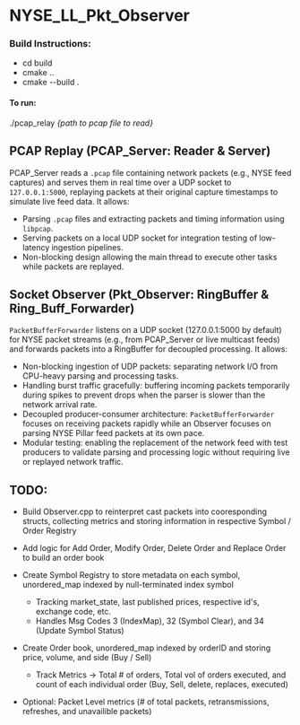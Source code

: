 # NYSE_LL_Pkt_Observer

### Build Instructions:
- cd build
- cmake ..
- cmake --build .

#### To run:
./pcap_relay _{path to pcap file to read}_

## PCAP Replay (PCAP_Server: Reader & Server)
PCAP_Server reads a `.pcap` file containing network packets (e.g., NYSE feed captures) and serves them in real time over a UDP socket to `127.0.0.1:5000`, replaying packets at their original capture timestamps to simulate live feed data. It allows:

- Parsing `.pcap` files and extracting packets and timing information using `libpcap`.
- Serving packets on a local UDP socket for integration testing of low-latency ingestion pipelines.
- Non-blocking design allowing the main thread to execute other tasks while packets are replayed.

## Socket Observer (Pkt_Observer: RingBuffer & Ring_Buff_Forwarder)
`PacketBufferForwarder` listens on a UDP socket (127.0.0.1:5000 by default) for NYSE packet streams (e.g., from PCAP_Server or live multicast feeds) and forwards packets into a RingBuffer for decoupled processing. It allows:

- Non-blocking ingestion of UDP packets: separating network I/O from CPU-heavy parsing and processing tasks.
- Handling burst traffic gracefully: buffering incoming packets temporarily during spikes to prevent drops when the parser is slower than the network arrival rate.
- Decoupled producer-consumer architecture: `PacketBufferForwarder` focuses on receiving packets rapidly while an Observer focuses on parsing NYSE Pillar feed packets at its own pace.
- Modular testing: enabling the replacement of the network feed with test producers to validate parsing and processing logic without requiring live or replayed network traffic.

## TODO:
- Build Observer.cpp to reinterpret cast packets into cooresponding structs, collecting metrics and storing information in respective Symbol / Order Registry
- Add logic for Add Order, Modify Order, Delete Order and Replace Order to build an order book

- Create Symbol Registry to store metadata on each symbol, unordered_map indexed by null-terminated index symbol
    - Tracking market_state, last published prices, respective id's, exchange code, etc.
    - Handles Msg Codes 3 (IndexMap), 32 (Symbol Clear), and 34 (Update Symbol Status)

- Create Order book, unordered_map indexed by orderID and storing price, volume, and side (Buy / Sell)
    - Track Metrics -> Total # of orders, Total vol of orders executed, and count of each individual order (Buy, Sell, delete, replaces, executed)

- Optional: Packet Level metrics (# of total packets, retransmissions, refreshes, and unavailible packets)
